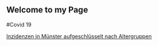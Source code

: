 ## Welcome to my Page

#Covid 19

[Inzidenzen in Münster aufgeschlüsselt nach Altergruppen](Inzidenzen_Altergruppen.html)

